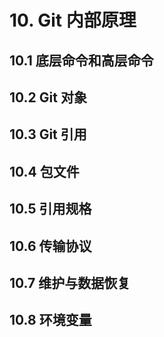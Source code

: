 # 10. Git 内部原理

## 10.1 底层命令和高层命令

## 10.2 Git 对象

## 10.3 Git 引用

## 10.4 包文件

## 10.5 引用规格

## 10.6 传输协议

## 10.7 维护与数据恢复

## 10.8 环境变量